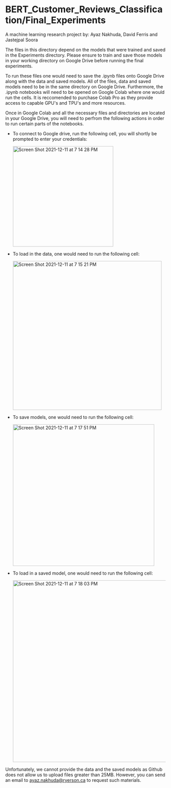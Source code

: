 # BERT_Customer_Reviews_Classification/Final_Experiments
A machine learning research project by: Ayaz Nakhuda, David Ferris and Jastejpal Soora 

The files in this directory depend on the models that were trained and saved in the Experiments directory. Please ensure to train and save those models in your working directory on Google Drive before running the final experiments.

To run these files one would need to save the .ipynb files onto Google Drive along with the data and saved models. All of the files, data and saved models need to be in the same directory on Google Drive. Furthermore, the .ipynb notebooks will need to be opened on Google Colab where one would run the cells. It is reccomended to purchase Colab Pro as they provide access to capable GPU's and TPU's and more resources. 


Once in Google Colab and all the necessary files and directories are located in your Google Drive, you will need to perfrom the following actions in order to run certain parts of the notebooks. 


- To connect to Google drive, run the following cell, you will shortly be prompted to enter your credentials:


  <img width="315" alt="Screen Shot 2021-12-11 at 7 14 28 PM" src="https://user-images.githubusercontent.com/63979892/145695724-8bea5f06-2ec9-4a26-8ba6-512d617dd656.png">





- To load in the data, one would need to run the following cell:


  <img width="467" alt="Screen Shot 2021-12-11 at 7 15 21 PM" src="https://user-images.githubusercontent.com/63979892/145695728-c84a803a-82b8-49bf-9ca2-14ee6def7809.png">





- To save models, one would need to run the following cell:


  <img width="444" alt="Screen Shot 2021-12-11 at 7 17 51 PM" src="https://user-images.githubusercontent.com/63979892/145695802-ead1a7ea-49b4-4af4-86c7-f805226c9d4a.png">





- To load in a saved model, one would need to run the following cell:
 

  <img width="570" alt="Screen Shot 2021-12-11 at 7 18 03 PM" src="https://user-images.githubusercontent.com/63979892/145695809-93bffff0-5a83-4a96-a3a0-f478761549e2.png">





Unfortunately, we cannot provide the data and the saved models as Github does not allow us to upload files greater than 25MB. However, you can send an email to ayaz.nakhuda@ryerson.ca to request such materials. 
